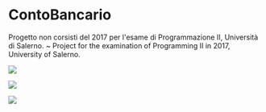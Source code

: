 # ContoBancario
Progetto non corsisti del 2017 per l'esame di Programmazione II, Università di Salerno.
~
Project for the examination of Programming II in 2017, University of Salerno.

![](https://github.com/enkeli97/ContoBancario/blob/master/screen/contobancario1.png)

![](https://github.com/enkeli97/ContoBancario/blob/master/screen/contobancario3.png)

![](https://github.com/enkeli97/ContoBancario/blob/master/uml/contobancarioUML.jpg)
